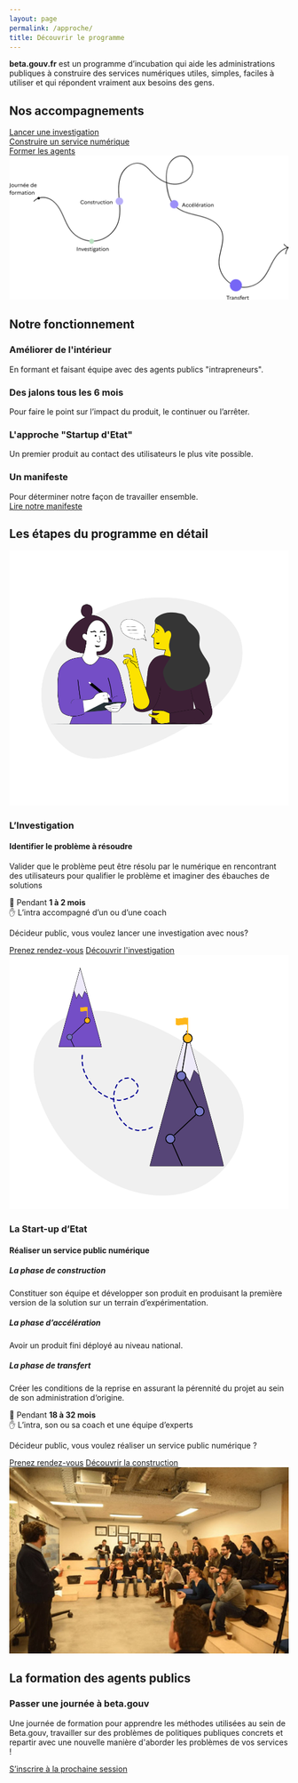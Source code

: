 ```yaml
---
layout: page
permalink: /approche/
title: Découvrir le programme
---
```


<div class="fr-grid-row fr-grid-row--gutters fr-pb-6w">
   <div class="fr-col-md-6 fr-col-12">
      <p class="fr-text--lg">
         <b>beta.gouv.fr</b> est un programme d’incubation qui aide les administrations publiques à construire des services numériques utiles, simples, faciles à utiliser et qui répondent vraiment aux besoins des gens.
      </p>
      <h2>Nos accompagnements</h2>
      <a class="fr-btn fr-btn--md" href="#investigation">Lancer une investigation</a>
      <br>
      <a class="fr-btn fr-btn--md fr-mt-2w" href="#construction">Construire un service numérique</a>
      <br>
      <a class="fr-btn fr-btn--md fr-mt-2w" href="#alpha">Former les agents</a>
   </div>
   <div class="fr-col-md-6 fr-col-12">
      <img
         class='fr-my-6w'
         src="/img/programme/programme.svg"
         alt="Le programme se déroule en 4 étapes : investigation, construction, accélération puis transfert."
        />
   </div>
</div>
<div class="fr-container section-grey fr-py-6w">
   <h2 class="fr-mb-4w">Notre fonctionnement</h2>
   <div class="fr-grid-row  fr-grid-row--gutters startups">
      <div class="fr-col fr-col-12 fr-col-md-3"  >
      <div class="fr-tile fr-enlarge__link">
      <div class="fr-tile__body">
            <h3 class="fr-tile__title">
               Améliorer de l'intérieur
            </h3>
            <p class="fr-tile__desc">En formant et faisant équipe avec des agents publics "intrapreneurs".</p>
         </div>
      </div>
      </div>
      <div class="fr-col fr-col-12 fr-col-md-3" >
         <div class="fr-tile fr-enlarge__link">
            <div class="fr-tile__body">
            <h3 class="fr-tile__title">
               Des jalons tous les 6 mois
            </h3>
            <p class="fr-tile__desc">Pour faire le point sur l’impact du produit, le continuer ou l’arrêter.</p>
            </div>
         </div>
      </div>
      <div class="fr-col fr-col-12 fr-col-md-3" >
         <div class="fr-tile fr-enlarge__link">
            <div class="fr-tile__body">
            <h3 class="fr-tile__title">
               L'approche "Startup d'Etat"
            </h3>
            <p class="fr-tile__desc">Un premier produit au contact des utilisateurs le plus vite possible.</p>
            </div>
         </div>
      </div>
      <div class="fr-col fr-col-12 fr-col-md-3" >
         <div class="fr-tile fr-enlarge__link">
            <div class="fr-tile__body">
            <h3 class="fr-tile__title">
               Un manifeste
            </h3>
            <p class="fr-tile__desc">Pour déterminer notre façon de travailler ensemble.
            <br>
            <a href="https://beta.gouv.fr/manifeste">Lire notre manifeste</a></p>
            </div>
         </div>
      </div>
   </div>
</div>

<div class="fr-py-6w">
  <h2 class="fr-mb-4w">Les étapes du programme en détail</h2>
   <div id="investigation" class="fr-grid-row fr-grid-row--gutters fr-mb-6w">
      <div class="fr-col-md-4 fr-col-12">
         <img
            src="/img/programme/investigation.svg"
            alt=""
          />
      </div>
      <div class="fr-col-md-8 fr-px-4w fr-col-12">
         <h3 class="fr-text--md fr-mb-0">L’Investigation</h3>
         <h4>
            Identifier le problème à résoudre
         </h4>
         <p>
          Valider que le problème peut être résolu par le numérique  en rencontrant des utilisateurs pour qualifier le problème et imaginer des ébauches de solutions
         </p>
         <div class="fr-mb-4w fr-p-1w fr-col-md-6 fr-col-sm-12 fr-mt-2w section-grey" >
            <span aria-hidden="true">📅</span> Pendant <b>1 à 2 mois </b><br>
            <span aria-hidden="true">✋</span> L’intra accompagné d’un ou d’une coach
         </div>
         <p>Décideur public, vous voulez lancer une investigation avec nous?</p>
        <div class="fr-btns-group fr-btns-group--inline">
          <a id="btn-nous-ecrire-investigation" class="fr-btn fr-btn--md" href="https://startupdetat.typeform.com/to/jX2Ko0pF#source=sitebeta">Prenez rendez-vous</a>
          <a id="btn-decouvrir-investigation" class="fr-btn fr-btn--md fr-btn--secondary fr-enlarge-link" href="/approche/investigation">Découvrir l'investigation</a>
        </div>
      </div>
   </div>

   <div id="construction" class="fr-grid-row fr-grid-row--gutters">
      <div class="fr-col-md-4 fr-col-12">
         <img
            src="/img/programme/realisation.svg"
            alt=""
          />
      </div>
      <div class="fr-col-md-8 fr-px-4w fr-col-12">
         <h3 class="fr-text--md fr-mb-0">La Start-up d’Etat</h3>
         <h4>
            Réaliser un service public numérique
         </h4>
         <h5 class="fr-text--md fr-mb-0">La phase de construction</h5>
         <p>
            Constituer son équipe et développer son produit en produisant la première version de la solution sur un terrain d’expérimentation.
         </p>
         <h5 class="fr-text--md fr-mb-0">La phase d’accélération</h5>
         <p>
            Avoir un produit fini déployé au niveau national.
         </p>
         <h5 class="fr-text--md fr-mb-0">La phase de transfert</h5>
         <p>
            Créer les conditions de la reprise en assurant la pérennité du projet au sein de son administration d‘origine.
         </p>
         <div class="fr-mb-4w fr-p-1w fr-col-md-8 fr-col-sm-12 fr-mt-2w section-grey">
            <span aria-hidden="true">📅</span> Pendant <b>18 à 32 mois</b><br>
            <span aria-hidden="true">✋</span> L’intra, son ou sa coach et une équipe d’experts
         </div>
         <p>Décideur public, vous voulez réaliser un service public numérique ?</p>
         <div class="fr-btns-group fr-btns-group--inline">
            <a id="btn-nous-ecrire" class="fr-btn fr-btn--md" href="https://startupdetat.typeform.com/to/jX2Ko0pF#source=sitebeta">Prenez rendez-vous</a>
              <a id="btn-decouvrir-construction" class="fr-btn fr-btn--md fr-btn--secondary fr-enlarge-link"  href="/approche/construction">Découvrir la construction</a>
         </div>
      </div>
   </div>
</div>

<div id="alpha" class="fr-grid-row fr-grid-row--gutters full-width section-grey fr-py-6w">
   <div class="fr-col-md-4 fr-col-12">
      <img
         src="/img/alpha/alpha-first-session-solo.jpeg"
         alt=""
        />
   </div>
   <div class="fr-col-md-8 fr-px-4w fr-col-12">
      <h2 class="fr-text--md fr-mb-0">La formation des agents publics</h2>
      <h3>
         Passer une journée à beta.gouv
      </h3>
      <p>
         Une journée de formation pour apprendre les méthodes utilisées au sein de Beta.gouv, travailler sur des problèmes de politiques publiques concrets et repartir avec une nouvelle manière d'aborder les problèmes de vos services !
      </p>
      <a class="fr-btn fr-btn--md" href="/approche/formation">S’inscrire à la prochaine session</a>
   </div>
</div>


<!-- conversion tracking -->
<script type="text/javascript">
const nousecrireinvestigation = document.querySelector('#btn-nous-ecrire-investigation')
const nousecrire = document.querySelector('#btn-nous-ecrire')
const decouvririnvestigation = document.querySelector('#btn-decouvrir-investigation')
const decouvrirconstruction = document.querySelector('#btn-decouvrir-construction')
nousecrireinvestigation.addEventListener('click', function () {
      _paq.push(['trackEvent', 'conversion', 'Click nous ecrire'])
    })
nousecrire.addEventListener('click', function () {
      _paq.push(['trackEvent', 'conversion', 'Click nous ecrire'])
    })
decouvririnvestigation.addEventListener('click', function () {
      _paq.push(['trackEvent', 'conversion', 'Click decouvrir investigation'])
    })
decouvrirconstruction.addEventListener('click', function () {
      _paq.push(['trackEvent', 'conversion', 'Click decouvrir construction'])
    })
</script>
<!-- end conversion tracking -->

